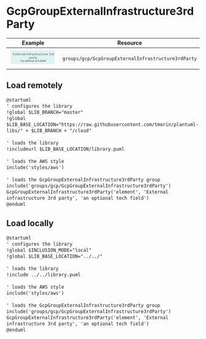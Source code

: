 # GcpGroupExternalInfrastructure3rdParty
| Example | Resource |
| :-: | --- |
| ![GcpGroupExternalInfrastructure3rdParty group](GcpGroupExternalInfrastructure3rdParty.group.png) | `groups/gcp/GcpGroupExternalInfrastructure3rdParty` |
## Load remotely
```plantuml
@startuml
' configures the library
!global $LIB_BRANCH="master"
!global $LIB_BASE_LOCATION="https://raw.githubusercontent.com/tmorin/plantuml-libs/" + $LIB_BRANCH + "/cloud"

' loads the library
!includeurl $LIB_BASE_LOCATION/library.puml

' loads the AWS style
include('styles/aws')

' loads the GcpGroupExternalInfrastructure3rdParty group
include('groups/gcp/GcpGroupExternalInfrastructure3rdParty')
GcpGroupExternalInfrastructure3rdParty('element', 'External infrastructure 3rd party', 'an optional tech field')
@enduml
```
## Load locally
```plantuml
@startuml
' configures the library
!global $INCLUSION_MODE="local"
!global $LIB_BASE_LOCATION="../../"

' loads the library
!include ../../library.puml

' loads the AWS style
include('styles/aws')

' loads the GcpGroupExternalInfrastructure3rdParty group
include('groups/gcp/GcpGroupExternalInfrastructure3rdParty')
GcpGroupExternalInfrastructure3rdParty('element', 'External infrastructure 3rd party', 'an optional tech field')
@enduml
```
